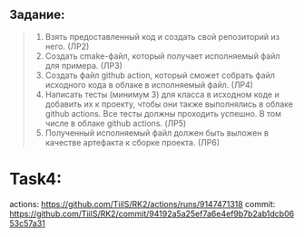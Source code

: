 ## Задание:
> 1. Взять предоставленный код и создать свой репозиторий из него. (ЛР2)
> 2. Создать cmake-файл, который получает исполняемый файл для примера. (ЛР3)
> 3. Создать файл github action, который сможет собрать файл исходного кода в облаке в исполняемый файл. (ЛР4)
> 4. Написать тесты (минимум 3) для класса в исходном коде и добавить их к проекту, чтобы они также выполнялись в облаке github actions. Все тесты должны проходить успешно. В том числе в облаке github actions. (ЛР5)
> 5. Полученный исполняемый файл должен быть выложен в качестве артефакта к сборке проекта. (ЛР6)


# Task4:
actions: https://github.com/TiilS/RK2/actions/runs/9147471318
commit: https://github.com/TiilS/RK2/commit/94192a5a25ef7a6e4ef9b7b2ab1dcb0653c57a31
